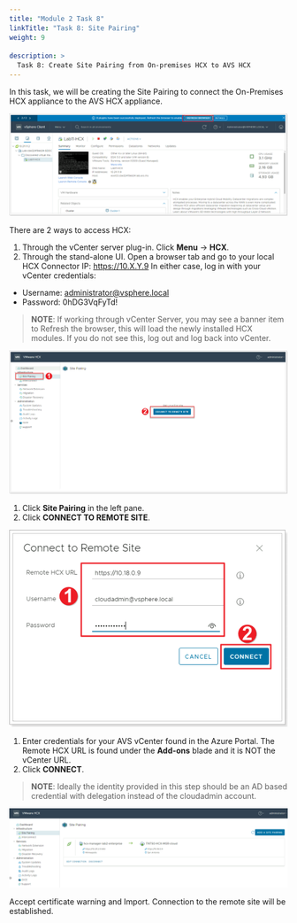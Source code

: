 ```yaml
---
title: "Module 2 Task 8"
linkTitle: "Task 8: Site Pairing"
weight: 9

description: >
  Task 8: Create Site Pairing from On-premises HCX to AVS HCX
---
```



In this task, we will be creating the Site Pairing to connect the On-Premises HCX appliance to the AVS HCX appliance.

![](Mod2Task8Pic1.png)

There are 2 ways to access HCX:
1. Through the vCenter server plug-in. Click **Menu** -> **HCX**.
2. Through the stand-alone UI. Open a browser tab and go to your local HCX Connector IP: <https://10.X.Y.9>
In either case, log in with your vCenter credentials:
- Username: administrator@vsphere.local
- Password: 0hDG3VqFyTd!

> **NOTE**: If working through vCenter Server, you may see a banner item to Refresh the browser, this will load the newly installed HCX modules. If you do not see this, log out and log back into vCenter.

![](Mod2Task8Pic2.png)

1. Click **Site Pairing** in the left pane.
2. Click **CONNECT TO REMOTE SITE**.

![](Mod2Task8Pic3.png)

1. Enter credentials for your AVS vCenter found in the Azure Portal. The Remote HCX URL is found under the **Add-ons** blade and it is NOT the vCenter URL.
2. Click **CONNECT**.

> **NOTE**: Ideally the identity provided in this step should be an AD based credential with delegation instead of the cloudadmin account.

![](Mod2Task8Pic4.png)

Accept certificate warning and Import. Connection to the remote site will be established.


